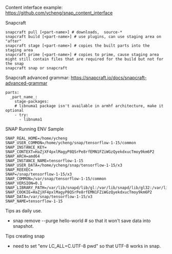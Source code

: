 

Content interface example: https://github.com/ycheng/snap_content_interface

Snapcraft
```
snapcraft pull [<part-name>] # downloads,  source-*
snapcraft build [<part-name>] # use plugins, can use staging area on "after"
snapcraft stage [<part-name>] # copies the built parts into the staging area
snapcraft prime [<part-name>] # copies to prime, cause staging area might still contain files that are required for the build but not for the snap
snapcraft snap or snapcraft
```

Snapcraft advanced grammar: https://snapcraft.io/docs/snapcraft-advanced-grammar
```
parts:
  _part_name_:
    stage-packages:
    # libnuma1 package isn't available in armhf architecture, make it optional
    - try:
      - libnuma1
```

SNAP Running ENV Sample
```SNAP_REVISION=x3
SNAP_REAL_HOME=/home/ycheng
SNAP_USER_COMMON=/home/ycheng/snap/tensorflow-1-15/common
SNAP_INSTANCE_KEY=
SNAP_CONTEXT=HaZjXF4pxlMagyP8QSrPe8rfEMN1FZiWGzQyekdxucTmoy9km6P2
SNAP_ARCH=amd64
SNAP_INSTANCE_NAME=tensorflow-1-15
SNAP_USER_DATA=/home/ycheng/snap/tensorflow-1-15/x3
SNAP_REEXEC=
SNAP=/snap/tensorflow-1-15/x3
SNAP_COMMON=/var/snap/tensorflow-1-15/common
SNAP_VERSION=0.1
SNAP_LIBRARY_PATH=/var/lib/snapd/lib/gl:/var/lib/snapd/lib/gl32:/var/lib/snapd/void
SNAP_COOKIE=HaZjXF4pxlMagyP8QSrPe8rfEMN1FZiWGzQyekdxucTmoy9km6P2
SNAP_DATA=/var/snap/tensorflow-1-15/x3
SNAP_NAME=tensorflow-1-15
```

Tips as daily use.
* snap remove --purge hello-world # so that it won't save data into snapshot.

Tips creating snap
* need to set "env LC_ALL=C.UTF-8 pwd" so that UTF-8 works in snap.
